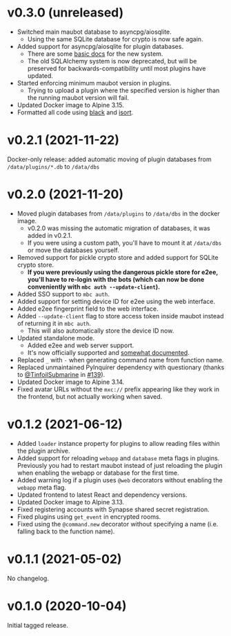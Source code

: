 # v0.3.0 (unreleased)

* Switched main maubot database to asyncpg/aiosqlite.
  * Using the same SQLite database for crypto is now safe again.
* Added support for asyncpg/aiosqlite for plugin databases.
  * There are some [basic docs](https://docs.mau.fi/maubot/dev/database/index.html)
    for the new system.
  * The old SQLAlchemy system is now deprecated, but will be preserved for
    backwards-compatibility until most plugins have updated.
* Started enforcing minimum maubot version in plugins.
  * Trying to upload a plugin where the specified version is higher than the
    running maubot version will fail.
* Updated Docker image to Alpine 3.15.
* Formatted all code using [black](https://github.com/psf/black)
  and [isort](https://github.com/PyCQA/isort).

# v0.2.1 (2021-11-22)

Docker-only release: added automatic moving of plugin databases from
`/data/plugins/*.db` to `/data/dbs`

# v0.2.0 (2021-11-20)

* Moved plugin databases from `/data/plugins` to `/data/dbs` in the docker image.
  * v0.2.0 was missing the automatic migration of databases, it was added in v0.2.1.
  * If you were using a custom path, you'll have to mount it at `/data/dbs` or
    move the databases yourself.
* Removed support for pickle crypto store and added support for SQLite crypto store.
  * **If you were previously using the dangerous pickle store for e2ee, you'll
    have to re-login with the bots (which can now be done conveniently with
    `mbc auth --update-client`).**
* Added SSO support to `mbc auth`.
* Added support for setting device ID for e2ee using the web interface.
* Added e2ee fingerprint field to the web interface.
* Added `--update-client` flag to store access token inside maubot instead of
  returning it in `mbc auth`.
  * This will also automatically store the device ID now.
* Updated standalone mode.
  * Added e2ee and web server support.
  * It's now officially supported and [somewhat documented](https://docs.mau.fi/maubot/usage/standalone.html).
* Replaced `_` with `-` when generating command name from function name.
* Replaced unmaintained PyInquirer dependency with questionary
  (thanks to [@TinfoilSubmarine] in [#139]).
* Updated Docker image to Alpine 3.14.
* Fixed avatar URLs without the `mxc://` prefix appearing like they work in the
  frontend, but not actually working when saved.

[@TinfoilSubmarine]: https://github.com/TinfoilSubmarine
[#139]: https://github.com/maubot/maubot/pull/139

# v0.1.2 (2021-06-12)

* Added `loader` instance property for plugins to allow reading files within
  the plugin archive.
* Added support for reloading `webapp` and `database` meta flags in plugins.
  Previously you had to restart maubot instead of just reloading the plugin
  when enabling the webapp or database for the first time.
* Added warning log if a plugin uses `@web` decorators without enabling the
  `webapp` meta flag.
* Updated frontend to latest React and dependency versions.
* Updated Docker image to Alpine 3.13.
* Fixed registering accounts with Synapse shared secret registration.
* Fixed plugins using `get_event` in encrypted rooms.
* Fixed using the `@command.new` decorator without specifying a name
  (i.e. falling back to the function name).

# v0.1.1 (2021-05-02)

No changelog.

# v0.1.0 (2020-10-04)

Initial tagged release.
